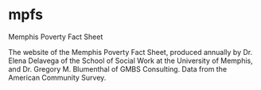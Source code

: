 # mpfs
Memphis Poverty Fact Sheet

The website of the Memphis Poverty Fact Sheet, produced annually by Dr. Elena
Delavega of the School of Social Work at the University of Memphis, and Dr. Gregory
M. Blumenthal of GMBS Consulting. Data from the American Community Survey.